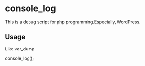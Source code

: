 # console_log
This is a debug script for php programming.Especially,  WordPress.

Usage
------

Like var_dump

console_log();



